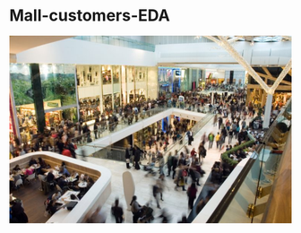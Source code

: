 # Mall-customers-EDA
![](https://github.com/mkhaled146/Mall-customers-EDA/blob/main/mall-customers.jpg)
